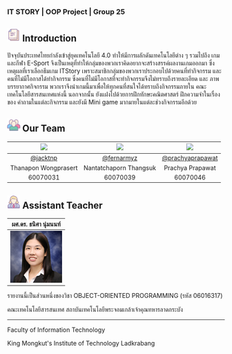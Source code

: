 ### IT STORY | OOP Project | Group 25

## <img src="/image/Introduction.png" width="30"> Introduction
ปัจจุบันประเทศไทยกำลังเข้าสู่ยุคเทคโนโลยี 4.0 ทำให้มีการผลักดันเทคโนโลยีต่าง ๆ รวมไปถึง เกมและกีฬา E-Sport จึงเป็นเหตุที่ทำให้กลุ่มของพวกเราคิดอยากจะสร้างสรรค์ผลงานเกมออกมา ซึ่งเหตุผลที่เราเลือกธีมเกม ITStory เพราะสมาชิกกลุ่มของพวกเราประกอบไปด้วยคนที่ทำกิจกรรม และ คนที่ไม่มีโอกาสได้ทำกิจกรรม ซึ่งคนที่ไม่มีโอกาสที่จะทำกิจกรรมจึงไม่ทราบถึงรายละเอียด และ ภาพบรรยากาศกิจกรรม พวกเราจึงนำเกมนี้มาเพื่อให้ทุกคนที่สนใจได้ทราบถึงกิจกรรมภายใน คณะเทคโนโลยีสารสนเทศแห่งนี้ นอกจากนั้น ยังแฝงไปด้วยการฝึกทักษะคณิตศาสตร์ ฝึกความจำในเรื่องของ คำถามในแต่ละกิจกรรม และยังมี Mini game มากมายในแต่ละช่วงกิจกรรมอีกด้วย




## <img src="/image/Ourteam.png" width="30"> Our Team
|<a href="https://www.facebook.com/no.jk21"><img src="https://scontent.fbkk2-8.fna.fbcdn.net/v/t1.0-9/46076581_2173350926253828_1114311823085010944_n.jpg?_nc_cat=109&_nc_ht=scontent.fbkk2-8.fna&oh=661f6e70e4f4e7bdaac9f83310559f9c&oe=5CD81222" width="100px"></a>  |<a href="https://www.facebook.com/fernarmyz"><img src="https://scontent.fbkk2-8.fna.fbcdn.net/v/t1.0-9/26113832_1373109332816370_6042936683672189619_n.jpg?_nc_cat=105&_nc_ht=scontent.fbkk2-8.fna&oh=16d75ec9f8c1fdcffdd7a943fc6ebc0d&oe=5C93C46D" width="100px"></a>  |<a href="https://www.facebook.com/prachya.prapawat"><img src="https://scontent.fbkk2-8.fna.fbcdn.net/v/t1.0-9/22815523_1233968906709298_3388605270727140154_n.jpg?_nc_cat=100&_nc_ht=scontent.fbkk2-8.fna&oh=2bcbcb9111da30b5dd1aff77222ca2fb&oe=5CA481E0" width="100px"></a>|
|:-:|:-:|:-:|
|[@jacktnp](https://github.com/jacktnp)|[@fernarmyz](https://github.com/fernarmyz)|[@prachyaprapawat](https://github.com/prachyaprapawat)|
|Thanapon Wongprasert|Nantatchaporn Thangsuk|Prachya Prapawat|
|60070031|60070039|60070046|


## <img src="/image/Teacher.png" width="30"> Assistant Teacher
|ผศ.ดร. ธนิศา นุ่มนนท์|
|:-:|
|![](/image/Aj.Thanisa.png)|

รายงานนี้เป็นส่วนหนึ่งของวิชา OBJECT-ORIENTED PROGRAMMING (รหัส 06016317)

คณะเทคโนโลยีสารสนเทศ สถาบันเทคโนโลยีพระจอมเกล้าเจ้าคุณทหารลาดกระบัง

---
Faculty of Information Technology

King Mongkut's Institute of Technology Ladkrabang
